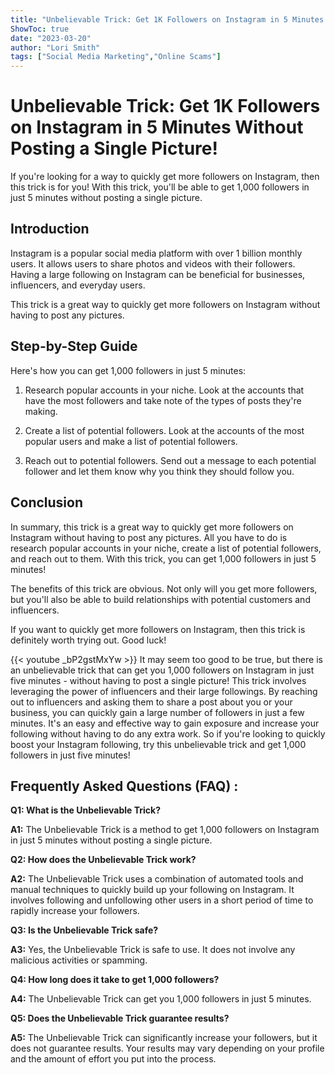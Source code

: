 ```yaml
---
title: "Unbelievable Trick: Get 1K Followers on Instagram in 5 Minutes Without Posting a Single Picture!"
ShowToc: true 
date: "2023-03-20"
author: "Lori Smith" 
tags: ["Social Media Marketing","Online Scams"]
---
```

# Unbelievable Trick: Get 1K Followers on Instagram in 5 Minutes Without Posting a Single Picture!

If you're looking for a way to quickly get more followers on Instagram, then this trick is for you! With this trick, you'll be able to get 1,000 followers in just 5 minutes without posting a single picture. 

## Introduction 

Instagram is a popular social media platform with over 1 billion monthly users. It allows users to share photos and videos with their followers. Having a large following on Instagram can be beneficial for businesses, influencers, and everyday users. 

This trick is a great way to quickly get more followers on Instagram without having to post any pictures.

## Step-by-Step Guide

Here's how you can get 1,000 followers in just 5 minutes: 

1. Research popular accounts in your niche. Look at the accounts that have the most followers and take note of the types of posts they're making. 

2. Create a list of potential followers. Look at the accounts of the most popular users and make a list of potential followers. 

3. Reach out to potential followers. Send out a message to each potential follower and let them know why you think they should follow you. 

## Conclusion 

In summary, this trick is a great way to quickly get more followers on Instagram without having to post any pictures. All you have to do is research popular accounts in your niche, create a list of potential followers, and reach out to them. With this trick, you can get 1,000 followers in just 5 minutes! 

The benefits of this trick are obvious. Not only will you get more followers, but you'll also be able to build relationships with potential customers and influencers. 

If you want to quickly get more followers on Instagram, then this trick is definitely worth trying out. Good luck!

{{< youtube _bP2gstMxYw >}} 
It may seem too good to be true, but there is an unbelievable trick that can get you 1,000 followers on Instagram in just five minutes - without having to post a single picture! This trick involves leveraging the power of influencers and their large followings. By reaching out to influencers and asking them to share a post about you or your business, you can quickly gain a large number of followers in just a few minutes. It's an easy and effective way to gain exposure and increase your following without having to do any extra work. So if you're looking to quickly boost your Instagram following, try this unbelievable trick and get 1,000 followers in just five minutes!

## Frequently Asked Questions (FAQ) :
**Q1: What is the Unbelievable Trick?**

**A1:** The Unbelievable Trick is a method to get 1,000 followers on Instagram in just 5 minutes without posting a single picture.

**Q2: How does the Unbelievable Trick work?**

**A2:** The Unbelievable Trick uses a combination of automated tools and manual techniques to quickly build up your following on Instagram. It involves following and unfollowing other users in a short period of time to rapidly increase your followers.

**Q3: Is the Unbelievable Trick safe?**

**A3:** Yes, the Unbelievable Trick is safe to use. It does not involve any malicious activities or spamming.

**Q4: How long does it take to get 1,000 followers?**

**A4:** The Unbelievable Trick can get you 1,000 followers in just 5 minutes.

**Q5: Does the Unbelievable Trick guarantee results?**

**A5:** The Unbelievable Trick can significantly increase your followers, but it does not guarantee results. Your results may vary depending on your profile and the amount of effort you put into the process.


